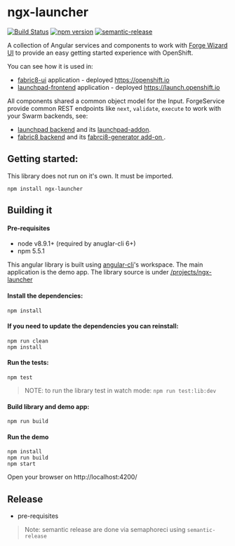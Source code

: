 # ngx-launcher

[![Build Status](https://semaphoreci.com/api/v1/fabric8-launcher/ngx-launcher/branches/master/shields_badge.svg)](https://semaphoreci.com/fabric8-launcher/ngx-launcher)
[![npm version](https://badge.fury.io/js/ngx-launcher.svg)](https://badge.fury.io/js/ngx-launcher)
[![semantic-release](https://img.shields.io/badge/%20%20%F0%9F%93%A6%F0%9F%9A%80-semantic--release-e10079.svg)](https://github.com/semantic-release/semantic-release)

A collection of Angular services and components to work with [Forge Wizard UI](http://forge.jboss.org/) to provide an easy getting started experience with OpenShift.


You can see how it is used in:
* [fabric8-ui](https://github.com/fabric8io/fabric8-ui) application - deployed https://openshift.io
* [launchpad-frontend](https://github.com/fabric8-launchpad/launchpad-frontend) application - deployed https://launch.openshift.io

All components shared a common object model for the Input.
ForgeService provide common REST endpoints like `next`, `validate`, `execute` to work with your Swarm backends, see:
* [launchpad backend](https://github.com/fabric8-launch/launchpad-backend) and its [launchpad-addon](https://github.com/fabric8-launch/launchpad-addon).
* [fabric8 backend](https://github.com/fabric8io/generator-backend) and its [fabrci8-generator add-on ](https://github.com/fabric8io/fabric8-generator).

## Getting started:

This library does not run on it's own. It must be imported.

`npm install ngx-launcher`


## Building it

#### Pre-requisites
* node v8.9.1+ (required by anuglar-cli 6+)
* npm 5.5.1

This angular library is built using [angular-cli](https://github.com/angular/angular-cli/wiki)'s workspace.
The main application is the demo app. The library source is under [/projects/ngx-launcher](/projects/ngx-launcher)

#### Install the dependencies:

 ```
 npm install
 ```

#### If you need to update the dependencies you can reinstall:

 ```
 npm run clean
 npm install
 ```

#### Run the tests:

 ```
 npm test
 ```
> NOTE: to run the library test in watch mode: `npm run test:lib:dev`

#### Build library and demo app:
 ```
 npm run build
 ```

#### Run the demo

```shell
npm install
npm run build
npm start
```
Open your browser on http://localhost:4200/

## Release

* pre-requisites

> Note: semantic release are done via semaphoreci using `semantic-release`

